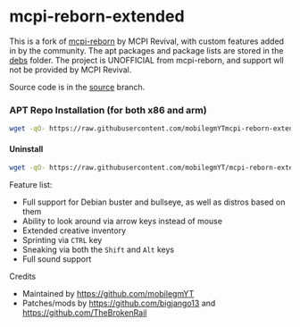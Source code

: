 # mcpi-reborn-extended
This is a fork of [mcpi-reborn](https://gitea.thebrokenrail.com/TheBrokenRail/minecraft-pi-reborn) by MCPI Revival, with custom features added in by the community. The apt packages and package lists are stored in the [debs](debs/) folder. The project is UNOFFICIAL from mcpi-reborn, and support wll not be provided by MCPI Revival.

Source code is in the [source](https://github.com/mobilegmYT/mcpi-reborn-extended/tree/source) branch.

### APT Repo Installation (for both x86 and arm)
```bash
wget -qO- https://raw.githubusercontent.com/mobilegmYTmcpi-reborn-extended/main/install.sh | bash
```

#### Uninstall
```bash
wget -qO- https://raw.githubusercontent.com/mobilegmYT/mcpi-reborn-extended/main/uninstall.sh | bash
```

Feature list:
- Full support for Debian buster and bullseye, as well as distros based on them
- Ability to look around via arrow keys instead of mouse
- Extended creative inventory
- Sprinting via `CTRL` key
- Sneaking via both the `Shift` and `Alt` keys
- Full sound support

Credits
- Maintained by https://github.com/mobilegmYT
- Patches/mods by https://github.com/bigjango13 and https://github.com/TheBrokenRail
